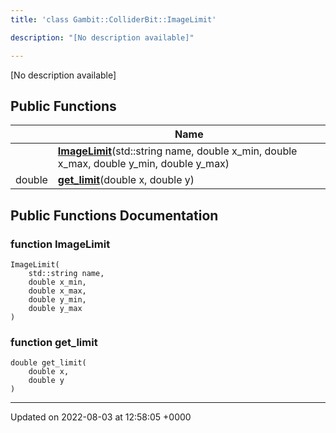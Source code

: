```yaml
---
title: 'class Gambit::ColliderBit::ImageLimit'

description: "[No description available]"

---
```









[No description available]

## Public Functions

|                | Name           |
| -------------- | -------------- |
| | **[ImageLimit](/documentation/code/gambit_sphinx/classes/classgambit_1_1colliderbit_1_1imagelimit/#function-imagelimit)**(std::string name, double x_min, double x_max, double y_min, double y_max) |
| double | **[get_limit](/documentation/code/gambit_sphinx/classes/classgambit_1_1colliderbit_1_1imagelimit/#function-get-limit)**(double x, double y) |

## Public Functions Documentation

### function ImageLimit

```
ImageLimit(
    std::string name,
    double x_min,
    double x_max,
    double y_min,
    double y_max
)
```


### function get_limit

```
double get_limit(
    double x,
    double y
)
```


-------------------------------

Updated on 2022-08-03 at 12:58:05 +0000